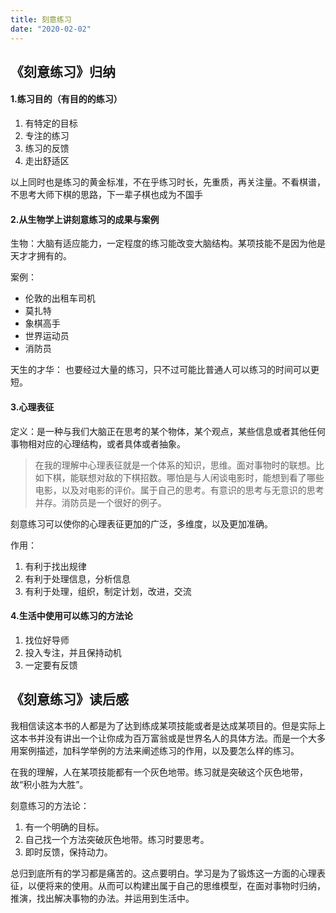 ```yaml
---
title: 刻意练习
date: "2020-02-02"
---
```



## 《刻意练习》归纳

#### 1.练习目的（有目的的练习）
1. 有特定的目标
2. 专注的练习
3. 练习的反馈
4. 走出舒适区

以上同时也是练习的黄金标准，不在乎练习时长，先重质，再关注量。不看棋谱，不思考大师下棋的思路，下一辈子棋也成为不国手

#### 2.从生物学上讲刻意练习的成果与案例

生物：大脑有适应能力，一定程度的练习能改变大脑结构。某项技能不是因为他是天才才拥有的。

案例：
- 伦敦的出租车司机
- 莫扎特
- 象棋高手
- 世界运动员
- 消防员

天生的才华：
也要经过大量的练习，只不过可能比普通人可以练习的时间可以更短。


#### 3.心理表征

定义：是一种与我们大脑正在思考的某个物体，某个观点，某些信息或者其他任何事物相对应的心理结构，或者具体或者抽象。
> 在我的理解中心理表征就是一个体系的知识，思维。面对事物时的联想。比如下棋，能联想对敌的下棋招数。哪怕是与人闲谈电影时，能想到看了哪些电影，以及对电影的评价。属于自己的思考。有意识的思考与无意识的思考并存。消防员是一个很好的例子。

刻意练习可以使你的心理表征更加的广泛，多维度，以及更加准确。

作用：
1. 有利于找出规律
2. 有利于处理信息，分析信息
3. 有利于处理，组织，制定计划，改进，交流


#### 4.生活中使用可以练习的方法论
1. 找位好导师
2. 投入专注，并且保持动机
3. 一定要有反馈

## 《刻意练习》读后感
我相信读这本书的人都是为了达到练成某项技能或者是达成某项目的。但是实际上这本书并没有讲出一个让你成为百万富翁或是世界名人的具体方法。而是一个大多用案例描述，加科学举例的方法来阐述练习的作用，以及要怎么样的练习。

在我的理解，人在某项技能都有一个灰色地带。练习就是突破这个灰色地带，故“积小胜为大胜”。

刻意练习的方法论：
1. 有一个明确的目标。
2. 自己找一个方法突破灰色地带。练习时要思考。
3. 即时反馈，保持动力。

总归到底所有的学习都是痛苦的。这点要明白。学习是为了锻炼这一方面的心理表征，以便将来的使用。从而可以构建出属于自己的思维模型，在面对事物时归纳，推演，找出解决事物的办法。并运用到生活中。